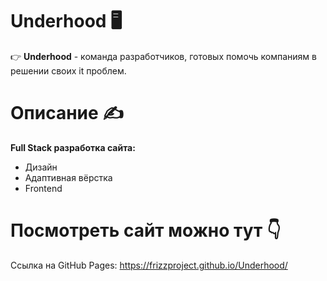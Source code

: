 # Underhood 🖥

👉 **Underhood** - команда разработчиков, готовых помочь компаниям в решении своих it проблем.

# Описание ✍

**Full Stack разработка сайта:**
* Дизайн
* Адаптивная вёрстка
* Frontend

# Посмотреть сайт можно тут 👇

Сcылка на GitHub Pages: https://frizzproject.github.io/Underhood/
